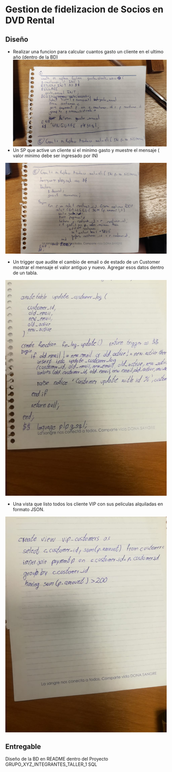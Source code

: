 # Gestion de fidelizacion de Socios en DVD Rental

## Diseño 
- Realizar una funcion para calcular cuantos gasto un cliente en el ultimo año (dentro de la BD)
![alt text](<Imagen de WhatsApp 2025-05-21 a las 16.31.49_04328eb8.jpg>)
- Un SP que active un cliente si el minimo gasto y muestre el mensaje ( valor minimo debe ser ingresado por IN)

![alt text](<Imagen de WhatsApp 2025-05-21 a las 16.32.04_78d7ca42.jpg>)
-  Un trigger que audite el cambio de email o de estado de un Customer mostrar el mensaje el valor antiguo y nuevo. Agregar esos datos dentro de un tabla. 

![alt text](<Imagen de WhatsApp 2025-05-21 a las 16.29.24_a842692e.jpg>)

-  Una vista que listo todos los cliente VIP con sus peliculas alquiladas en formato JSON. 

![alt text](<Imagen de WhatsApp 2025-05-21 a las 16.29.24_6da73b03.jpg>)
## Entregable 
Diseño de la BD en README dentro del Proyecto 
GRUPO_XYZ_INTEGRANTES_TALLER_1 
SQL 


